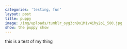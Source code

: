 ```yaml
---
categories: 'testing, fun'
layout: post
title: puppy
image: /img/uploads/tumblr_oyg3cnDo1M1v4ihy2o1_500.jpg
show: the puppy show
---
```

this is a test of my thing



